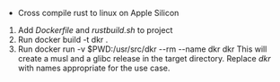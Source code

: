 * Cross compile rust to linux on Apple Silicon
1. Add _Dockerfile_ and _rustbuild.sh_ to project
2. Run docker build -t dkr .
3. Run docker run -v $PWD:/usr/src/dkr --rm --name dkr dkr 
This will create a musl and a glibc release in the target directory.
Replace _dkr_ with names appropriate for the use case.